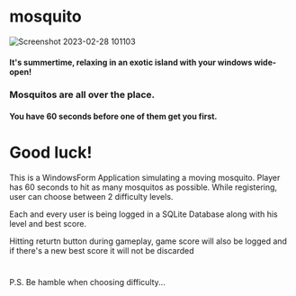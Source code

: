 # mosquito

![Screenshot 2023-02-28 101103](https://user-images.githubusercontent.com/25695035/221792555-bc2ee173-8a28-4062-bb49-7b03b67260ad.png)

<h4>It's summertime, relaxing in an exotic island with your windows wide-open!</h4>
<h3>Mosquitos are all over the place.</h3>
<h4>You have 60 seconds before one of them get you first.</h4>
<h1>Good luck!</h1>

This is a WindowsForm Application simulating a moving mosquito. Player has 60 seconds to hit as many mosquitos as possible.
While registering, user can choose between 2 difficulty levels.

Each and every user is being logged in a SQLite Database along with his level and best score.

Hitting returtn button during  gameplay, game score will also be logged and if there's a new best score it will not be discarded
<h3></h3>
<h3></h3>
<h1></h1>






P.S. Be hamble when choosing difficulty...
